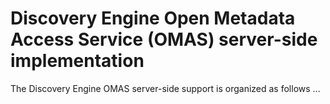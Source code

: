 <!-- SPDX-License-Identifier: CC-BY-4.0 -->
<!-- Copyright Contributors to the ODPi Egeria project. -->

# Discovery Engine Open Metadata Access Service (OMAS) server-side implementation

The Discovery Engine OMAS server-side support is organized as follows ...

